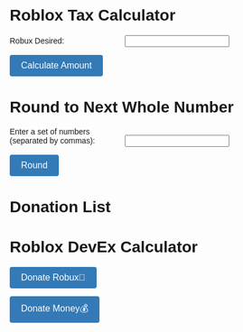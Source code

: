 <html>
<head>
  <title>Roblox Tax Calculator</title>
  <style>
    body {
      font-family: Arial, sans-serif;
      margin: 20px;
    }

    h1 {
      text-align: center;
    }

    .input-group {
      margin-bottom: 10px;
    }

    label {
      display: inline-block;
      width: 200px;
    }

    input[type="number"] {
      width: 200px;
    }

    button {
      padding: 10px 20px;
      font-size: 16px;
      background-color: #337ab7;
      color: #fff;
      border: none;
      border-radius: 4px;
      cursor: pointer;
    }

    .result {
      margin-top: 20px;
      font-weight: bold;
    }
  </style>
</head>
<body>
  <h1>Roblox Tax Calculator</h1>

  <div class="input-group">
    <label for="robux-desired">Robux Desired:</label>
    <input type="number" id="robux-desired">
  </div>

  <button onclick="calculateAmount()">Calculate Amount</button>

  <div class="result" id="amount-needed"></div>

  <script>
    function calculateAmount() {
      var robuxDesired = document.getElementById("robux-desired").value;
      var taxRate = 0.3; // Assuming a 30% tax rate
      var amountNeeded = robuxDesired / (1 - taxRate);

      document.getElementById("amount-needed").textContent = "Amount Needed: " + amountNeeded.toFixed(2) + " Robux";
    }
  </script>
</body>
</html>
<html>
<head>
  <title>Round to Next Whole Number</title>
  <script>
    function roundNumbers() {
      var numbers = document.getElementById("numbers").value;
      var numbersArray = numbers.split(",");

      var roundedNumbers = numbersArray.map(function(number) {
        return Math.ceil(parseFloat(number));
      });

      document.getElementById("result").textContent = "Rounded Numbers: " + roundedNumbers.join(", ");
    }
  </script>
</head>
<body>
  <h1>Round to Next Whole Number</h1>

  <div>
    <label for="numbers">Enter a set of numbers (separated by commas):</label>
    <input type="text" id="numbers">
  </div>

  <button onclick="roundNumbers()">Round</button>

  <div id="result"></div>
</body>
</html>
<html>
<head>
<html>
<head>
  <title>Donation List</title>
</head>
<body>
  <h1>Donation List</h1>
</body>
</html>  <style>
    /* Add your CSS styles here */
    /* ... */

    .donate-button {
      display: block;
      margin: 10px auto;
      padding: 10px 20px;
      font-size: 18px;
      text-align: center;
      color: #fff;
      background-color: #337ab7;
      border: none;
      border-radius: 4px;
      text-decoration: none;
      cursor: pointer;
    }
  </style>
</head>
<body>
  <h1>Roblox DevEx Calculator</h1>


  <a class="donate-button" href="https://www.roblox.com/catalog/6735118737/Dark-Blue-Fendi-Hoodie" target="_blank">Donate Robux💎</a>


</body>
</html>
<html>
<head>
  <title>Donate Button</title>
  <style>
    .donate-button {
      display: inline-block;
      padding: 10px 20px;
      font-size: 16px;
      text-align: center;
      color: #fff;
      background-color: #337ab7;
      border: none;
      border-radius: 4px;
      text-decoration: none;
      cursor: pointer;
    }
  </style>
</head>
<body>
  <a class="donate-button" href="https://paypal.me/gametime910?country.x=US&locale.x=en_US" target="_blank">Donate Money💰</a>
</body>
</html>
